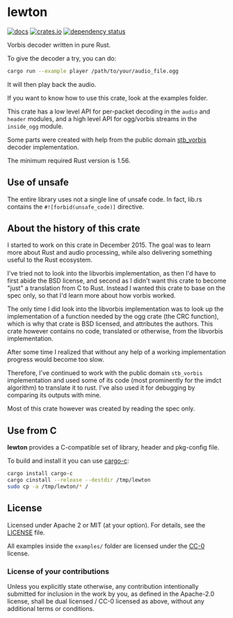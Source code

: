 # lewton

[![docs](https://docs.rs/lewton/badge.svg)](https://docs.rs/crate/lewton)
[![crates.io](https://img.shields.io/crates/v/lewton.svg)](https://crates.io/crates/lewton)
[![dependency status](https://deps.rs/repo/github/rustaudio/lewton/status.svg)](https://deps.rs/repo/github/rustaudio/lewton)

Vorbis decoder written in pure Rust.

To give the decoder a try, you can do:
```sh
cargo run --example player /path/to/your/audio_file.ogg
```
It will then play back the audio.

If you want to know how to use this crate, look at the examples folder.

This crate has a low level API for per-packet decoding in the `audio` and `header` modules,
and a high level API for ogg/vorbis streams in the `inside_ogg` module.

Some parts were created with help from the public domain
[stb_vorbis](http://nothings.org/stb_vorbis/) decoder implementation.

The minimum required Rust version is 1.56.

## Use of unsafe

The entire library uses not a single line of unsafe code.
In fact, lib.rs contains the `#![forbid(unsafe_code)]` directive.

## About the history of this crate

I started to work on this crate in December 2015.
The goal was to learn more about Rust and audio processing,
while also delivering something useful to the Rust ecosystem.

I've tried not to look into the libvorbis implementation,
as then I'd have to first abide the BSD license, and second
as I didn't want this crate to become "just" a translation
from C to Rust. Instead I wanted this crate to base on the
spec only, so that I'd learn more about how vorbis worked.

The only time I did look into the libvorbis implementation
was to look up the implementation of a function needed by
the ogg crate (the CRC function), which is why that crate
is BSD licensed, and attributes the authors.
This crate however contains no code, translated or
otherwise, from the libvorbis implementation.

After some time I realized that without any help of a working
implementation progress would become too slow.

Therefore, I've continued to work with the public domain
`stb_vorbis` implementation and used some of its
code (most prominently for the imdct algorithm) to
translate it to rust. I've also used it for debugging by
comparing its outputs with mine.

Most of this crate however was created by reading the spec
only.

## Use from C
**lewton** provides a C-compatible set of library, header and pkg-config file.

To build and install it you can use [cargo-c](https://crates.io/crates/cargo-c):

```sh
cargo install cargo-c
cargo cinstall --release --destdir /tmp/lewton
sudo cp -a /tmp/lewton/* /
```

## License

Licensed under Apache 2 or MIT (at your option). For details, see the [LICENSE](LICENSE) file.

All examples inside the `examples/` folder are licensed under the
[CC-0](https://creativecommons.org/publicdomain/zero/1.0/) license.

### License of your contributions

Unless you explicitly state otherwise, any contribution intentionally submitted for
inclusion in the work by you, as defined in the Apache-2.0 license,
shall be dual licensed / CC-0 licensed as above, without any additional terms or conditions.
